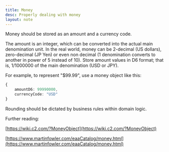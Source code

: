 ```yaml
---
title: Money
desc: Properly dealing with money
layout: note
---
```


Money should be stored as an amount and a currency code.

The amount is an integer, which can be converted into the actual main denomination unit. In the real world, money can be 2-decimal (US dollars), zero-decimal (JP Yen) or even non decimal (1 denomination converts to another in power of 5 instead of 10). Store amount values in D6 format; that is, 1/1000000 of the main denomination (USD or JPY).

For example, to represent "$99.99", use a money object like this:

```typescript
{
    amountD6: 99990000,
    currencyCode: "USD"
}
```

Rounding should be dictated by business rules within domain logic.

Further reading:

[https://wiki.c2.com/?MoneyObject](https://wiki.c2.com/?MoneyObject)

[https://www.martinfowler.com/eaaCatalog/money.html](https://www.martinfowler.com/eaaCatalog/money.html)
